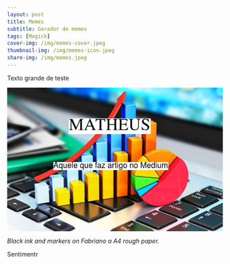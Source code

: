 ```yaml
---
layout: post
title: Memes
subtitle: Gerador de memes
tags: [Magick]
cover-img: /img/memes-cover.jpeg
thumbnail-img: /img/memes-icon.jpeg
share-img: /img/memes.jpeg
---
```


Texto grande de teste

<img src="/img/memes.jpeg" alt="Memes" align="center"/>

*Black ink and markers on Fabriano a A4 rough paper.*

Sentimentr



